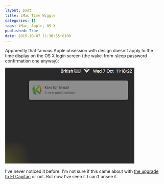 ```yaml
---
layout: post
title: iMac Time Wiggle
categories: []
tags: iMac, Apple, OS X
published: True
date: 2015-10-07 11:38:55+0100
---
```


Apparently that famous Apple obsession with design doesn't apply to the time
display on the OS X login screen (the wake-from-sleep password confirmation
one anyway):

![Time wiggle](/attachments/2015/10/07/iMac-Login-Screen-Time-Wiggle.gif)

I've never noticed it before. I'm not sure if this came about with
[the upgrade to El Capitan](/2015/10/06/el-capitan.html) or not.
But now I've seen it I can't unsee it.

[//]: # (2015-10-07-imac-time-wiggle.md ends here)
